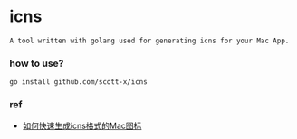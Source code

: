 # icns

```
A tool written with golang used for generating icns for your Mac App.
```

### how to use?

```
go install github.com/scott-x/icns
```

### ref
- [如何快速生成icns格式的Mac图标](https://blog.csdn.net/wickeddogg/article/details/79165405) 